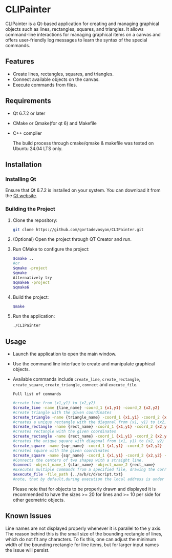 # CLIPainter

CLIPainter is a Qt-based application for creating and managing graphical objects such as lines, rectangles, squares, and triangles. It allows command-line interactions for managing graphical items on a canvas and offers user-friendly log messages to learn the syntax of the special commands.

## Features

- Create lines, rectangles, squares, and triangles.
- Connect available objects on the canvas.
- Execute commands from files.

## Requirements

- Qt 6.7.2 or later

- CMake or Qmake(for qt 6) and Makefile

- C++ compiler

  The build process through cmake/qmake & makefile was tested on Ubuntu 24.04 LTS only.

## Installation

### Installing Qt

Ensure that Qt 6.7.2 is installed on your system. You can download it from the [Qt website](https://www.qt.io/download).

### Building the Project

1. Clone the repository:

    ```bash
    git clone https://github.com/gortadevosyan/CLIPainter.git
    ```

2. (Optional) Open the project through QT Creator and run.

3. Run CMake to configure the project:

    ```bash
    $cmake .. 
    #or
    $qmake -project 
    $qmake
    Alternatively try
    $qmake6 -project
    $qmake6
    ```

4. Build the project:

    ```bash
    $make
    ```

5. Run the application:

    ```bash
    ./CLIPainter
    ```

## Usage

- Launch the application to open the main window.

- Use the command line interface to create and manipulate graphical objects. 

- Available commands include `create_line`, `create_rectangle`, `create_square`, `create_triangle`,  `connect` and ``execute_file``.

  ``Full list of commands``

  ``````bash
  #create line from (x1,y1) to (x2,y2)
  $create_line -name {line_name} -coord_1 {x1,y1} -coord_2 {x2,y2} 
  #create triangle with the given coordinates
  $create_triangle -name {triangle_name} -coord_1 {x1,y1} -coord_2 {x2,y2} -coord_3 {x3,y3}
  #creates a unique rectangle with the diagonal from (x1, y1) to (x2, y2) and sides parallel to x and y axis
  $create_rectangle -name {rect_name} -coord_1 {x1,y1} -coord_2 {x2,y2}
  #creates rectangle with the given coordinates
  $create_rectangle -name {rect_name} -coord_1 {x1,y1} -coord_2 {x2,y2} -coord_3 {x3,y3} -coord_4 {x4,y4}
  #creates the unique square with diagonal from (x1, y1) to (x2, y2)
  $create_square -name {sqr_name} -coord_1 {x1,y1} -coord_2 {x2,y2}
  #creates square with the given coordinates
  $create_square -name {sqr_name} -coord_1 {x1,y1} -coord_2 {x2,y2} -coord_3 {x3,y3} -coord_4 {x4,y4}
  #Connects the centers of two shapes with a straight line.
  $connect -object_name_1 {star_name} -object_name_2 {rect_name}
  #Executes multiple commands from a specified file, drawing the corresponding shapes on the canvas.
  $execute_file -file_path {../a/b/c/d/script.txt}
  #note, that by default,during execution the local address is under ../build/Desktop_Qt_6_7_2-Debug, hence the file location should be adjusted accortingly when relative path is used.
  ``````

  Please note that for objects to be properly drawn and displayed it is recommended to have the sizes >= 20 for lines and >= 10 per side for other geometric objects.

## Known Issues

Line names are not displayed properly whenever it is parallel to the y axis. The reason behind this is the small size of the bounding rectangle of lines, which do not fit any characters. To fix this, one can adjust the minimum width of the bounding rectangle for line items, but for larger input names the issue will persist.
